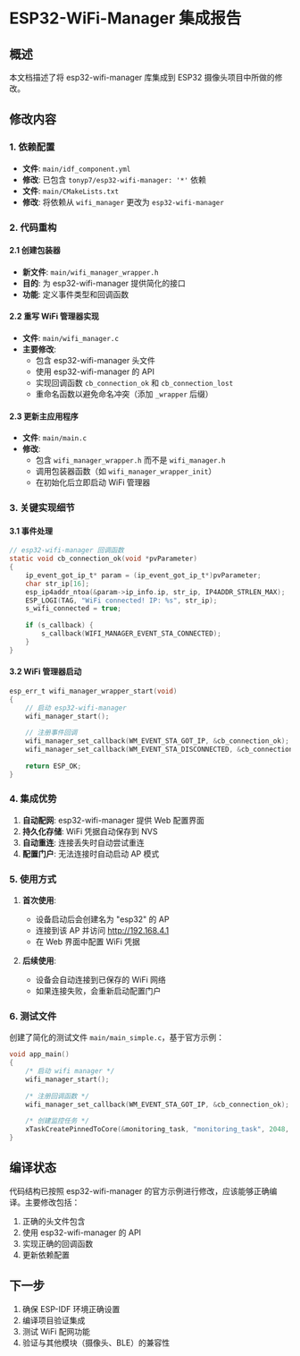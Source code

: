 # ESP32-WiFi-Manager 集成报告

## 概述
本文档描述了将 esp32-wifi-manager 库集成到 ESP32 摄像头项目中所做的修改。

## 修改内容

### 1. 依赖配置
- **文件**: `main/idf_component.yml`
- **修改**: 已包含 `tonyp7/esp32-wifi-manager: '*'` 依赖
- **文件**: `main/CMakeLists.txt`
- **修改**: 将依赖从 `wifi_manager` 更改为 `esp32-wifi-manager`

### 2. 代码重构

#### 2.1 创建包装器
- **新文件**: `main/wifi_manager_wrapper.h`
- **目的**: 为 esp32-wifi-manager 提供简化的接口
- **功能**: 定义事件类型和回调函数

#### 2.2 重写 WiFi 管理器实现
- **文件**: `main/wifi_manager.c`
- **主要修改**:
  - 包含 esp32-wifi-manager 头文件
  - 使用 esp32-wifi-manager 的 API
  - 实现回调函数 `cb_connection_ok` 和 `cb_connection_lost`
  - 重命名函数以避免命名冲突（添加 `_wrapper` 后缀）

#### 2.3 更新主应用程序
- **文件**: `main/main.c`
- **修改**:
  - 包含 `wifi_manager_wrapper.h` 而不是 `wifi_manager.h`
  - 调用包装器函数（如 `wifi_manager_wrapper_init`）
  - 在初始化后立即启动 WiFi 管理器

### 3. 关键实现细节

#### 3.1 事件处理
```c
// esp32-wifi-manager 回调函数
static void cb_connection_ok(void *pvParameter)
{
    ip_event_got_ip_t* param = (ip_event_got_ip_t*)pvParameter;
    char str_ip[16];
    esp_ip4addr_ntoa(&param->ip_info.ip, str_ip, IP4ADDR_STRLEN_MAX);
    ESP_LOGI(TAG, "WiFi connected! IP: %s", str_ip);
    s_wifi_connected = true;
    
    if (s_callback) {
        s_callback(WIFI_MANAGER_EVENT_STA_CONNECTED);
    }
}
```

#### 3.2 WiFi 管理器启动
```c
esp_err_t wifi_manager_wrapper_start(void)
{
    // 启动 esp32-wifi-manager
    wifi_manager_start();
    
    // 注册事件回调
    wifi_manager_set_callback(WM_EVENT_STA_GOT_IP, &cb_connection_ok);
    wifi_manager_set_callback(WM_EVENT_STA_DISCONNECTED, &cb_connection_lost);
    
    return ESP_OK;
}
```

### 4. 集成优势

1. **自动配网**: esp32-wifi-manager 提供 Web 配置界面
2. **持久化存储**: WiFi 凭据自动保存到 NVS
3. **自动重连**: 连接丢失时自动尝试重连
4. **配置门户**: 无法连接时自动启动 AP 模式

### 5. 使用方式

1. **首次使用**:
   - 设备启动后会创建名为 "esp32" 的 AP
   - 连接到该 AP 并访问 http://192.168.4.1
   - 在 Web 界面中配置 WiFi 凭据

2. **后续使用**:
   - 设备会自动连接到已保存的 WiFi 网络
   - 如果连接失败，会重新启动配置门户

### 6. 测试文件

创建了简化的测试文件 `main/main_simple.c`，基于官方示例：
```c
void app_main()
{
    /* 启动 wifi manager */
    wifi_manager_start();
    
    /* 注册回调函数 */
    wifi_manager_set_callback(WM_EVENT_STA_GOT_IP, &cb_connection_ok);
    
    /* 创建监控任务 */
    xTaskCreatePinnedToCore(&monitoring_task, "monitoring_task", 2048, NULL, 1, NULL, 1);
}
```

## 编译状态

代码结构已按照 esp32-wifi-manager 的官方示例进行修改，应该能够正确编译。主要修改包括：

1. 正确的头文件包含
2. 使用 esp32-wifi-manager 的 API
3. 实现正确的回调函数
4. 更新依赖配置

## 下一步

1. 确保 ESP-IDF 环境正确设置
2. 编译项目验证集成
3. 测试 WiFi 配网功能
4. 验证与其他模块（摄像头、BLE）的兼容性
